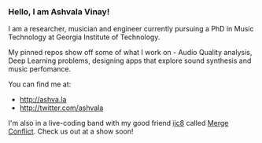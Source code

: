 ### Hello, I am Ashvala Vinay! 

I am a researcher, musician and engineer currently pursuing a PhD in Music Technology at Georgia Institute of Technology.

My pinned repos show off some of what I work on - Audio Quality analysis, Deep Learning problems, designing apps that explore sound synthesis and music perfomance. 

You can find me at: 
* http://ashva.la
* http://twitter.com/ashvala

I'm also in a live-coding band with my good friend [ijc8](github.com/ijc8) called [Merge Conflict](mergeconflict.live). Check us out at a show soon!



